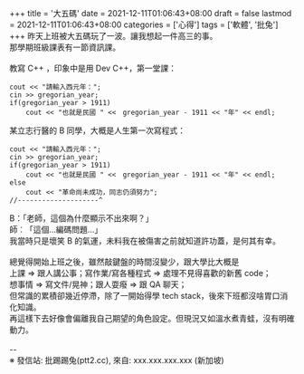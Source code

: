 +++
title = '大五碼'
date = 2021-12-11T01:06:43+08:00
draft = false
lastmod = 2021-12-11T01:06:43+08:00
categories = ['心得']
tags = ['軟體', '批兔']
+++
昨天上班被大五碼玩了一波。讓我想起一件高三的事。<br>
那學期班級課表有一節資訊課。<br>
<br>
教寫 C++ ，印象中是用 Dev C++，第一堂課：
```
cout << "請輸入西元年：";
cin >> gregorian_year;
if(gregorian_year > 1911)
    cout << "也就是民國 " <<　gregorian_year - 1911 << "年" << endl;
```
某立志行醫的 B 同學，大概是人生第一次寫程式：<br>
```
cout << "請輸入西元年：";
cin >> gregorian_year;
if(gregorian_year > 1911)
    cout << "也就是民國 " <<　gregorian_year - 1911 << "年" << endl;
else
    cout << "革命尚未成功，同志仍須努力";
//--------------------^ 
```
 B：「老師，這個為什麼顯示不出來啊？」<br>
師︰「這個…編碼問題…」<br>
我當時只是壞笑 B 的氣運，未料我在被傷害之前就知道許功蓋，是何其有幸。<br>
<br>
總覺得開始上班之後，雖然敲鍵盤的時間沒變少，跟大學比大概是<br>
上課 => 跟人講公事；寫作業/寫各種程式 => 處理不見得喜歡的新舊 code；<br>
想事情 => 寫文件/晃神；跟人耍癈 => 跟 QA 聊天；<br>
但常識的累積卻幾近停滯，除了一開始得學 tech stack，後來下班都沒啥胃口消化知識。<br>
再這樣下去好像會偏離我自己期望的角色設定。但現況又如溫水煮青蛙，沒有明確動力。<br>
<br>
--<br>
※ 發信站: 批踢踢兔(ptt2.cc), 來自: xxx.xxx.xxx.xxx (新加坡)<br>
